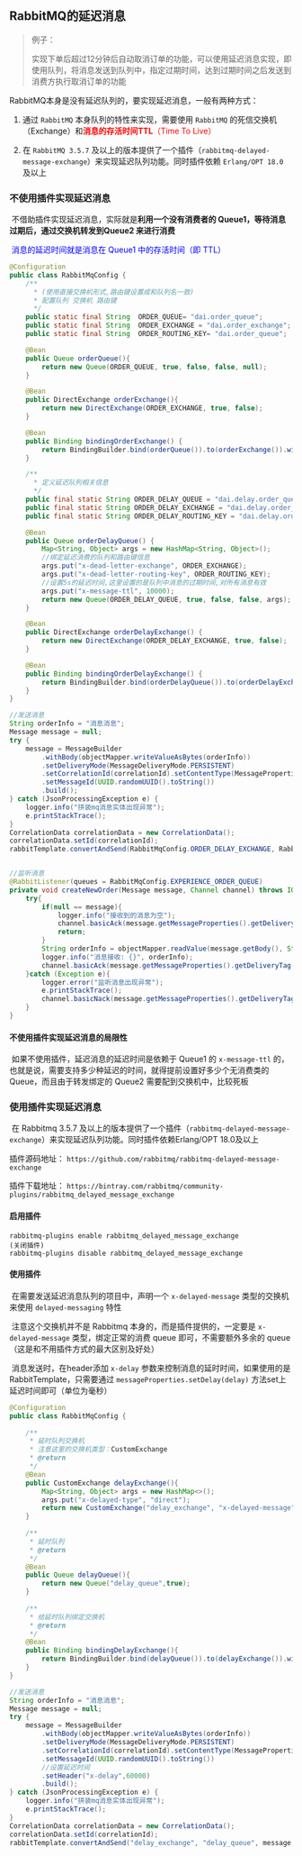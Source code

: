 ## RabbitMQ的延迟消息

> 例子：
>
> ​		实现下单后超过12分钟后自动取消订单的功能，可以使用延迟消息实现，即使用队列，将消息发送到队列中，指定过期时间，达到过期时间之后发送到消费方执行取消订单的功能



RabbitMQ本身是没有延迟队列的，要实现延迟消息，一般有两种方式：

1. 通过 `RabbitMQ` 本身队列的特性来实现，需要使用 `RabbitMQ` 的死信交换机（Exchange）和<font color=red>**消息的存活时间TTL**（Time To Live）</font>

2. 在 `RabbitMQ 3.5.7` 及以上的版本提供了一个插件（`rabbitmq-delayed-message-exchange`）来实现延迟队列功能。同时插件依赖 `Erlang/OPT 18.0` 及以上



### 不使用插件实现延迟消息

​		不借助插件实现延迟消息，实际就是**利用一个没有消费者的 Queue1，等待消息过期后，通过交换机转发到Queue2 来进行消费**

​		<font color=blue>消息的延迟时间就是消息在 Queue1 中的存活时间（即 TTL）</font>

```java
@Configuration
public class RabbitMqConfig {
    /**
      * (使用直接交换机形式,路由键设置成和队列名一致)
      * 配置队列 交换机 路由键
      */
    public static final String  ORDER_QUEUE= "dai.order_queue";
    public static final String  ORDER_EXCHANGE = "dai.order_exchange";
    public static final String  ORDER_ROUTING_KEY= "dai.order_queue";

    @Bean
    public Queue orderQueue(){
        return new Queue(ORDER_QUEUE, true, false, false, null);
    }

    @Bean
    public DirectExchange orderExchange(){
        return new DirectExchange(ORDER_EXCHANGE, true, false);
    }

    @Bean
    public Binding bindingOrderExchange() {
        return BindingBuilder.bind(orderQueue()).to(orderExchange()).with(ORDER_ROUTING_KEY);
    }

    /**
      * 定义延迟队列相关信息
      */
    public final static String ORDER_DELAY_QUEUE = "dai.delay.order_queue";
    public final static String ORDER_DELAY_EXCHANGE = "dai.delay.order_exchange";
    public final static String ORDER_DELAY_ROUTING_KEY = "dai.delay.order_queue";

    @Bean
    public Queue orderDelayQueue() {
        Map<String, Object> args = new HashMap<String, Object>();
        //绑定延迟消费的队列和路由键信息
        args.put("x-dead-letter-exchange", ORDER_EXCHANGE);
        args.put("x-dead-letter-routing-key", ORDER_ROUTING_KEY);
        //设置5s的延迟时间,这里设置的是队列中消息的过期时间,对所有消息有效
        args.put("x-message-ttl", 10000);
        return new Queue(ORDER_DELAY_QUEUE, true, false, false, args);
    }

    @Bean
    public DirectExchange orderDelayExchange() {
        return new DirectExchange(ORDER_DELAY_EXCHANGE, true, false);
    }

    @Bean
    public Binding bindingOrderDelayExchange() {
        return BindingBuilder.bind(orderDelayQueue()).to(orderDelayExchange()).with(ORDER_DELAY_ROUTING_KEY);
    }
}
```



```java
//发送消息
String orderInfo = "消息消息";
Message message = null;
try {
    message = MessageBuilder
        .withBody(objectMapper.writeValueAsBytes(orderInfo))
        .setDeliveryMode(MessageDeliveryMode.PERSISTENT)
        .setCorrelationId(correlationId).setContentType(MessageProperties.CONTENT_TYPE_JSON)
        .setMessageId(UUID.randomUUID().toString())
        .build();
} catch (JsonProcessingException e) {
    logger.info("拼装mq消息实体出现异常");
    e.printStackTrace();
}
CorrelationData correlationData = new CorrelationData();
correlationData.setId(correlationId);
rabbitTemplate.convertAndSend(RabbitMqConfig.ORDER_DELAY_EXCHANGE, RabbitMqConfig.ORDER_DELAY_QUEUE,message,correlationData);


//监听消息
@RabbitListener(queues = RabbitMqConfig.EXPERIENCE_ORDER_QUEUE)
private void createNewOrder(Message message, Channel channel) throws IOException {
    try{
        if(null == message){
            logger.info("接收到的消息为空");
            channel.basicAck(message.getMessageProperties().getDeliveryTag(), false);
            return;
        }
        String orderInfo = objectMapper.readValue(message.getBody(), String.class);
        logger.info("消息接收: {}", orderInfo);
        channel.basicAck(message.getMessageProperties().getDeliveryTag(), false);
    }catch (Exception e){
        logger.error("监听消息出现异常");
        e.printStackTrace();
        channel.basicNack(message.getMessageProperties().getDeliveryTag(), false, true);
    }
}

```



#### 不使用插件实现延迟消息的局限性

​		如果不使用插件，延迟消息的延迟时间是依赖于 Queue1 的 `x-message-ttl` 的，也就是说，需要支持多少种延迟的时间，就得提前设置好多少个无消费类的 Queue，而且由于转发绑定的 Queue2 需要配到交换机中，比较死板



### 使用插件实现延迟消息

​		在 Rabbitmq 3.5.7 及以上的版本提供了一个插件（`rabbitmq-delayed-message-exchange`）来实现延迟队列功能。同时插件依赖Erlang/OPT 18.0及以上

插件源码地址：
 `https://github.com/rabbitmq/rabbitmq-delayed-message-exchange`

插件下载地址：
 `https://bintray.com/rabbitmq/community-plugins/rabbitmq_delayed_message_exchange`

#### 启用插件

```shell
rabbitmq-plugins enable rabbitmq_delayed_message_exchange
(关闭插件)
rabbitmq-plugins disable rabbitmq_delayed_message_exchange
```



#### 使用插件

​		在需要发送延迟消息队列的项目中，声明一个 `x-delayed-message` 类型的交换机来使用 `delayed-messaging` 特性

​		注意这个交换机并不是 Rabbitmq 本身的，而是插件提供的，一定要是 `x-delayed-message` 类型，绑定正常的消费 queue 即可，不需要额外多余的 queue （这是和不用插件方式的最大区别及好处）

​		消息发送时，在header添加 `x-delay` 参数来控制消息的延时时间，如果使用的是 RabbitTemplate，只需要通过 `messageProperties.setDelay(delay)` 方法set上延迟时间即可（单位为毫秒）

```java
@Configuration
public class RabbitMqConfig {
 
    /**
     * 延时队列交换机
     * 注意这里的交换机类型：CustomExchange 
     * @return
     */
    @Bean
    public CustomExchange delayExchange(){
        Map<String, Object> args = new HashMap<>();
        args.put("x-delayed-type", "direct");
        return new CustomExchange("delay_exchange", "x-delayed-message", true, false, args);
    }
 
    /**
     * 延时队列
     * @return
     */
    @Bean
    public Queue delayQueue(){
        return new Queue("delay_queue",true);
    }
 
    /**
     * 给延时队列绑定交换机
     * @return
     */
    @Bean
    public Binding bindingDelayExchange(){
        return BindingBuilder.bind(delayQueue()).to(delayExchange()).with("delay_key");
    }
}
```

```java
//发送消息
String orderInfo = "消息消息";
Message message = null;
try {
    message = MessageBuilder
        .withBody(objectMapper.writeValueAsBytes(orderInfo))
        .setDeliveryMode(MessageDeliveryMode.PERSISTENT)
        .setCorrelationId(correlationId).setContentType(MessageProperties.CONTENT_TYPE_JSON)
        .setMessageId(UUID.randomUUID().toString())
        //设置延迟时间
        .setHeader("x-delay",60000)
        .build();
} catch (JsonProcessingException e) {
    logger.info("拼装mq消息实体出现异常");
    e.printStackTrace();
}
CorrelationData correlationData = new CorrelationData();
correlationData.setId(correlationId);
rabbitTemplate.convertAndSend("delay_exchange", "delay_queue", message, correlationData);
```



